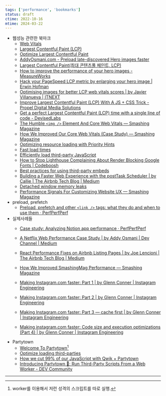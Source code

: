 ```yaml
---
tags: ['performance', 'bookmarks']
status: draft
ctime: 2022-10-16
mtime: 2024-03-22
---
```


- 웹성능 관련한 북마크
  - [Web Vitals](https://web.dev/vitals/)
  - [Largest Contentful Paint (LCP)](https://web.dev/lcp/)
  - [Optimize Largest Contentful Paint](https://web.dev/optimize-lcp/)
  - [AddyOsmani.com - Preload late-discovered Hero images faster](https://addyosmani.com/blog/preload-hero-images/)
  - [Largest Contentful Paint(최대 콘텐츠풀 페인트, LCP)](https://web.dev/i18n/ko/lcp/)
  - [How to improve the performance of your hero images - MeasureWorks](https://measure.works/how-to-improve-the-performance-of-your-hero-images/)
  - [Hack your PageSpeed LCP metric by enlarging your hero image | Erwin Hofman](https://www.erwinhofman.com/blog/hack-pagespeed-lcp-metric-by-enlarging-hero-image/)
  - [Optimising images for better LCP web vitals scores | by Javier Villanueva | ITNEXT](https://itnext.io/optimising-images-for-better-lcp-web-vitals-scores-7e9866087973)
  - [Improve Largest Contentful Paint (LCP) With A JS + CSS Trick - Propel Digital Media Solutions](https://www.pdms.ca/improve-largest-contentful-paint-lcp-with-a-js-css-trick/)
  - [Get a perfect Largest Contentful Paint (LCP) time with a single line of code - DevisedLabs](https://www.devisedlabs.com/blog/largest-contentful-paint-lcp-hack)
  - [The Humble `<img />` Element And Core Web Vitals — Smashing Magazine](https://www.smashingmagazine.com/2021/04/humble-img-element-core-web-vitals/)
  - [How We Improved Our Core Web Vitals (Case Study) — Smashing Magazine](https://www.smashingmagazine.com/2021/05/core-web-vitals-case-study/)
  - [Optimizing resource loading with Priority Hints](https://web.dev/priority-hints/)
  - [Fast load times](https://web.dev/fast/)
  - [Efficiently load third-party JavaScript](https://web.dev/efficiently-load-third-party-javascript/)
  - [How to Stop Lighthouse Complaining About Render Blocking Google Fonts | Codeboosh](https://codeboosh.com/how-to-stop-lighthouse-complaining-about-render-blocking-google-fonts/)
  - [Best practices for using third-party embeds](https://web.dev/embed-best-practices/)
  - [Building a Faster Web Experience with the postTask Scheduler | by Callie | The Airbnb Tech Blog | Medium](https://medium.com/airbnb-engineering/building-a-faster-web-experience-with-the-posttask-scheduler-276b83454e91)
  - [Detached window memory leaks](https://web.dev/detached-window-memory-leaks/)
  - [Performance Signals For Customizing Website UX — Smashing Magazine](https://www.smashingmagazine.com/2022/03/signals-customizing-website-user-experience/)
- preload, prefetch
  - [Preload, prefetch and other `<link />` tags: what they do and when to use them · PerfPerfPerf](https://3perf.com/blog/link-rels/)
- 실제사례들
  - [Case study: Analyzing Notion app performance · PerfPerfPerf](https://3perf.com/blog/notion/)
  - [A Netflix Web Performance Case Study | by Addy Osmani | Dev Channel | Medium](https://medium.com/dev-channel/a-netflix-web-performance-case-study-c0bcde26a9d9)
  - [React Performance Fixes on Airbnb Listing Pages | by Joe Lencioni | The Airbnb Tech Blog | Medium](https://medium.com/airbnb-engineering/recent-web-performance-fixes-on-airbnb-listing-pages-6cd8d93df6f4)
  - [How We Improved SmashingMag Performance — Smashing Magazine](https://www.smashingmagazine.com/2021/01/smashingmag-performance-case-study/)

  - [Making Instagram.com faster: Part 1 | by Glenn Conner | Instagram Engineering](https://instagram-engineering.com/making-instagram-com-faster-part-1-62cc0c327538)
  - [Making Instagram.com faster: Part 2 | by Glenn Conner | Instagram Engineering](https://instagram-engineering.com/making-instagram-com-faster-part-2-f350c8fba0d4?source=false---------3)
  - [Making Instagram.com faster: Part 3 — cache first | by Glenn Conner | Instagram Engineering](https://instagram-engineering.com/making-instagram-com-faster-part-3-cache-first-6f3f130b9669?source=false---------1)
  - [Making instagram.com faster: Code size and execution optimizations (Part 4) | by Glenn Conner | Instagram Engineering](https://instagram-engineering.com/making-instagram-com-faster-code-size-and-execution-optimizations-part-4-57668be796a8?source=false---------2)
- Partytown
  - [Welcome To Partytown](https://partytown.builder.io/)[^224-1]
  - [Optimize loading third-parties](https://www.patterns.dev/posts/third-party/)
  - [How we cut 99% of our JavaScript with Qwik + Partytown](https://www.builder.io/blog/how-we-cut-99-percent-js-with-qwik-and-partytown)
  - [Introducing Partytown 🎉: Run Third-Party Scripts From a Web Worker - DEV Community](https://dev.to/adamdbradley/introducing-partytown-run-third-party-scripts-from-a-web-worker-2cnp)

---

[^224-1]: worker를 이용해서 저런 성격의 스크립트를 따로 실행.